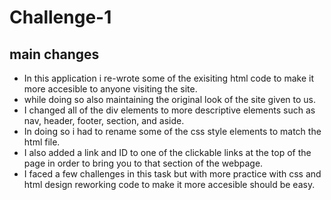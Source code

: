 # Challenge-1
## main changes
- In this application i re-wrote some of the exisiting html code to make it more accesible to anyone visiting the site.
- while doing so also maintaining the original look of the site given to us.
- I changed all of the div elements to more descriptive elements such as nav, header, footer, section, and aside.
- In doing so i had to rename some of the css style elements to match the html file.
- I also added a link and ID to one of the clickable links at the top of the page in order to bring you to that section of the webpage.
- I faced a few challenges in this task but with more practice with css and html design reworking code to make it more accesible should be easy.


